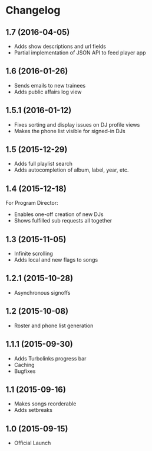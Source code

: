 # Changelog

## 1.7 (2016-04-05)
+ Adds show descriptions and url fields
+ Partial implementation of JSON API to feed player app

## 1.6 (2016-01-26)
+ Sends emails to new trainees
+ Adds public affairs log view

## 1.5.1 (2016-01-12)
+ Fixes sorting and display issues on DJ profile views
+ Makes the phone list visible for signed-in DJs

## 1.5 (2015-12-29)
+ Adds full playlist search
+ Adds autocompletion of album, label, year, etc.

## 1.4 (2015-12-18)
For Program Director:
+ Enables one-off creation of new DJs
+ Shows fulfilled sub requests all together

## 1.3 (2015-11-05)
+ Infinite scrolling
+ Adds local and new flags to songs

## 1.2.1 (2015-10-28)
+ Asynchronous signoffs

## 1.2 (2015-10-08)
+ Roster and phone list generation

## 1.1.1 (2015-09-30)
+ Adds Turbolinks progress bar
+ Caching
+ Bugfixes

## 1.1 (2015-09-16)
+ Makes songs reorderable
+ Adds setbreaks

## 1.0 (2015-09-15)
+ Official Launch
